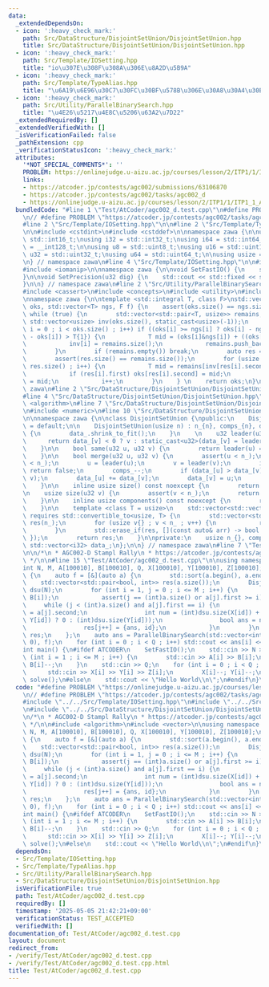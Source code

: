 ```yaml
---
data:
  _extendedDependsOn:
  - icon: ':heavy_check_mark:'
    path: Src/DataStructure/DisjointSetUnion/DisjointSetUnion.hpp
    title: Src/DataStructure/DisjointSetUnion/DisjointSetUnion.hpp
  - icon: ':heavy_check_mark:'
    path: Src/Template/IOSetting.hpp
    title: "io\u307E\u308F\u308A\u306E\u8A2D\u5B9A"
  - icon: ':heavy_check_mark:'
    path: Src/Template/TypeAlias.hpp
    title: "\u6A19\u6E96\u30C7\u30FC\u30BF\u578B\u306E\u30A8\u30A4\u30EA\u30A2\u30B9"
  - icon: ':heavy_check_mark:'
    path: Src/Utility/ParallelBinarySearch.hpp
    title: "\u4E26\u5217\u4E8C\u5206\u63A2\u7D22"
  _extendedRequiredBy: []
  _extendedVerifiedWith: []
  _isVerificationFailed: false
  _pathExtension: cpp
  _verificationStatusIcon: ':heavy_check_mark:'
  attributes:
    '*NOT_SPECIAL_COMMENTS*': ''
    PROBLEM: https://onlinejudge.u-aizu.ac.jp/courses/lesson/2/ITP1/1/ITP1_1_A
    links:
    - https://atcoder.jp/contests/agc002/submissions/63106870
    - https://atcoder.jp/contests/agc002/tasks/agc002_d
    - https://onlinejudge.u-aizu.ac.jp/courses/lesson/2/ITP1/1/ITP1_1_A
  bundledCode: "#line 1 \"Test/AtCoder/agc002_d.test.cpp\"\n#define PROBLEM \"https://onlinejudge.u-aizu.ac.jp/courses/lesson/2/ITP1/1/ITP1_1_A\"\
    \n// #define PROBLEM \"https://atcoder.jp/contests/agc002/tasks/agc002_d\"\n\n\
    #line 2 \"Src/Template/IOSetting.hpp\"\n\n#line 2 \"Src/Template/TypeAlias.hpp\"\
    \n\n#include <cstdint>\n#include <cstddef>\n\nnamespace zawa {\n\nusing i16 =\
    \ std::int16_t;\nusing i32 = std::int32_t;\nusing i64 = std::int64_t;\nusing i128\
    \ = __int128_t;\n\nusing u8 = std::uint8_t;\nusing u16 = std::uint16_t;\nusing\
    \ u32 = std::uint32_t;\nusing u64 = std::uint64_t;\n\nusing usize = std::size_t;\n\
    \n} // namespace zawa\n#line 4 \"Src/Template/IOSetting.hpp\"\n\n#include <iostream>\n\
    #include <iomanip>\n\nnamespace zawa {\n\nvoid SetFastIO() {\n    std::cin.tie(nullptr)->sync_with_stdio(false);\n\
    }\n\nvoid SetPrecision(u32 dig) {\n    std::cout << std::fixed << std::setprecision(dig);\n\
    }\n\n} // namespace zawa\n#line 2 \"Src/Utility/ParallelBinarySearch.hpp\"\n\n\
    #include <cassert>\n#include <concepts>\n#include <utility>\n#include <vector>\n\
    \nnamespace zawa {\n\ntemplate <std::integral T, class F>\nstd::vector<T> ParallelBinarySearch(std::vector<T>\
    \ oks, std::vector<T> ngs, F f) {\n    assert(oks.size() == ngs.size());\n   \
    \ while (true) {\n        std::vector<std::pair<T, usize>> remains; \n       \
    \ std::vector<usize> inv(oks.size(), static_cast<usize>(-1));\n        for (usize\
    \ i = 0 ; i < oks.size() ; i++) if ((oks[i] >= ngs[i] ? oks[i] - ngs[i] : ngs[i]\
    \ - oks[i]) > T{1}) {\n            T mid = (oks[i]&ngs[i]) + ((oks[i]^ngs[i])>>1);\n\
    \            inv[i] = remains.size();\n            remains.push_back({mid, i});\n\
    \        }\n        if (remains.empty()) break;\n        auto res = f(remains);\n\
    \        assert(res.size() == remains.size());\n        for (usize i = 0 ; i <\
    \ res.size() ; i++) {\n            T mid = remains[inv[res[i].second]].first;\n\
    \            if (res[i].first) oks[res[i].second] = mid;\n            else ngs[res[i].second]\
    \ = mid;\n            i++;\n        }\n    } \n    return oks;\n}\n\n} // namespace\
    \ zawa\n#line 2 \"Src/DataStructure/DisjointSetUnion/DisjointSetUnion.hpp\"\n\n\
    #line 4 \"Src/DataStructure/DisjointSetUnion/DisjointSetUnion.hpp\"\n\n#include\
    \ <algorithm>\n#line 7 \"Src/DataStructure/DisjointSetUnion/DisjointSetUnion.hpp\"\
    \n#include <numeric>\n#line 10 \"Src/DataStructure/DisjointSetUnion/DisjointSetUnion.hpp\"\
    \n\nnamespace zawa {\n\nclass DisjointSetUnion {\npublic:\n    DisjointSetUnion()\
    \ = default;\n\n    DisjointSetUnion(usize n) : n_{n}, comps_{n}, data_(n, -1)\
    \ {\n        data_.shrink_to_fit();\n    }\n    \n    u32 leader(u32 v) {\n  \
    \      return data_[v] < 0 ? v : static_cast<u32>(data_[v] = leader(data_[v]));\n\
    \    }\n\n    bool same(u32 u, u32 v) {\n        return leader(u) == leader(v);\n\
    \    }\n\n    bool merge(u32 u, u32 v) {\n        assert(u < n_);\n        assert(v\
    \ < n_);\n        u = leader(u);\n        v = leader(v);\n        if (u == v)\
    \ return false;\n        comps_--;\n        if (data_[u] > data_[v]) std::swap(u,\
    \ v);\n        data_[u] += data_[v];\n        data_[v] = u;\n        return true;\n\
    \    }\n\n    inline usize size() const noexcept {\n        return n_;\n    }\n\
    \n    usize size(u32 v) {\n        assert(v < n_);\n        return static_cast<usize>(-data_[leader(v)]);\n\
    \    }\n\n    inline usize components() const noexcept {\n        return comps_;\n\
    \    }\n\n    template <class T = usize>\n    std::vector<std::vector<T>> enumerate()\
    \ requires std::convertible_to<usize, T> {\n        std::vector<std::vector<T>>\
    \ res(n_);\n        for (usize v{} ; v < n_ ; v++) {\n            res[leader(v)].push_back(static_cast<T>(v));\n\
    \        }\n        std::erase_if(res, [](const auto& arr) -> bool { return arr.empty();\
    \ });\n        return res;\n    }\n\nprivate:\n    usize n_{}, comps_{};\n   \
    \ std::vector<i32> data_;\n};\n\n} // namespace zawa\n#line 7 \"Test/AtCoder/agc002_d.test.cpp\"\
    \n\n/*\n * AGC002-D Stampl Rally\n * https://atcoder.jp/contests/agc002/submissions/63106870\n\
    \ */\n\n#line 15 \"Test/AtCoder/agc002_d.test.cpp\"\n\nusing namespace zawa;\n\
    int N, M, A[100010], B[100010], Q, X[100010], Y[100010], Z[100010];\nvoid solve()\
    \ {\n    auto f = [&](auto a) {\n        std::sort(a.begin(), a.end());\n    \
    \    std::vector<std::pair<bool, int>> res(a.size());\n        DisjointSetUnion\
    \ dsu(N);\n        for (int i = 1, j = 0 ; i <= M ; i++) {\n            dsu.merge(A[i],\
    \ B[i]);\n            assert(j == (int)a.size() or a[j].first >= i);\n       \
    \     while (j < (int)a.size() and a[j].first == i) {\n                int id\
    \ = a[j].second;\n                int num = (int)dsu.size(X[id]) + (dsu.same(X[id],\
    \ Y[id]) ? 0 : (int)dsu.size(Y[id]));\n                bool ans = num >= Z[id];\n\
    \                res[j++] = {ans, id};\n            }\n        }\n        return\
    \ res;\n    };\n    auto ans = ParallelBinarySearch(std::vector<int>(Q, M), std::vector<int>(Q,\
    \ 0), f);\n    for (int i = 0 ; i < Q ; i++) std::cout << ans[i] << '\\n';\n}\n\
    int main() {\n#ifdef ATCODER\n    SetFastIO();\n    std::cin >> N >> M;\n    for\
    \ (int i = 1 ; i <= M ; i++) {\n        std::cin >> A[i] >> B[i];\n        A[i]--;\
    \ B[i]--;\n    }\n    std::cin >> Q;\n    for (int i = 0 ; i < Q ; i++) {\n  \
    \      std::cin >> X[i] >> Y[i] >> Z[i];\n        X[i]--; Y[i]--;\n    }\n   \
    \ solve();\n#else\n    std::cout << \"Hello World\\n\";\n#endif\n}\n"
  code: "#define PROBLEM \"https://onlinejudge.u-aizu.ac.jp/courses/lesson/2/ITP1/1/ITP1_1_A\"\
    \n// #define PROBLEM \"https://atcoder.jp/contests/agc002/tasks/agc002_d\"\n\n\
    #include \"../../Src/Template/IOSetting.hpp\"\n#include \"../../Src/Utility/ParallelBinarySearch.hpp\"\
    \n#include \"../../Src/DataStructure/DisjointSetUnion/DisjointSetUnion.hpp\"\n\
    \n/*\n * AGC002-D Stampl Rally\n * https://atcoder.jp/contests/agc002/submissions/63106870\n\
    \ */\n\n#include <algorithm>\n#include <vector>\n\nusing namespace zawa;\nint\
    \ N, M, A[100010], B[100010], Q, X[100010], Y[100010], Z[100010];\nvoid solve()\
    \ {\n    auto f = [&](auto a) {\n        std::sort(a.begin(), a.end());\n    \
    \    std::vector<std::pair<bool, int>> res(a.size());\n        DisjointSetUnion\
    \ dsu(N);\n        for (int i = 1, j = 0 ; i <= M ; i++) {\n            dsu.merge(A[i],\
    \ B[i]);\n            assert(j == (int)a.size() or a[j].first >= i);\n       \
    \     while (j < (int)a.size() and a[j].first == i) {\n                int id\
    \ = a[j].second;\n                int num = (int)dsu.size(X[id]) + (dsu.same(X[id],\
    \ Y[id]) ? 0 : (int)dsu.size(Y[id]));\n                bool ans = num >= Z[id];\n\
    \                res[j++] = {ans, id};\n            }\n        }\n        return\
    \ res;\n    };\n    auto ans = ParallelBinarySearch(std::vector<int>(Q, M), std::vector<int>(Q,\
    \ 0), f);\n    for (int i = 0 ; i < Q ; i++) std::cout << ans[i] << '\\n';\n}\n\
    int main() {\n#ifdef ATCODER\n    SetFastIO();\n    std::cin >> N >> M;\n    for\
    \ (int i = 1 ; i <= M ; i++) {\n        std::cin >> A[i] >> B[i];\n        A[i]--;\
    \ B[i]--;\n    }\n    std::cin >> Q;\n    for (int i = 0 ; i < Q ; i++) {\n  \
    \      std::cin >> X[i] >> Y[i] >> Z[i];\n        X[i]--; Y[i]--;\n    }\n   \
    \ solve();\n#else\n    std::cout << \"Hello World\\n\";\n#endif\n}\n"
  dependsOn:
  - Src/Template/IOSetting.hpp
  - Src/Template/TypeAlias.hpp
  - Src/Utility/ParallelBinarySearch.hpp
  - Src/DataStructure/DisjointSetUnion/DisjointSetUnion.hpp
  isVerificationFile: true
  path: Test/AtCoder/agc002_d.test.cpp
  requiredBy: []
  timestamp: '2025-05-05 21:42:21+09:00'
  verificationStatus: TEST_ACCEPTED
  verifiedWith: []
documentation_of: Test/AtCoder/agc002_d.test.cpp
layout: document
redirect_from:
- /verify/Test/AtCoder/agc002_d.test.cpp
- /verify/Test/AtCoder/agc002_d.test.cpp.html
title: Test/AtCoder/agc002_d.test.cpp
---
```

